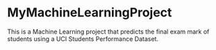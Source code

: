 # MyMachineLearningProject
This is a Machine Learning project that predicts the final exam mark of students using a UCI Students Performance Dataset.
